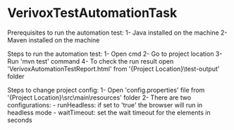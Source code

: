 # VerivoxTestAutomationTask

Prerequisites to run the automation test:
1- Java installed on the machine
2- Maven installed on the machine

Steps to run the automation test:
1- Open cmd 
2- Go to project location
3- Run 'mvn test' command
4- To check the run result open 'VerivoxAutomationTestReport.html' from '{Project Location}\test-output' folder

Steps to change project config:
1- Open 'config.properties' file from '{Project Location}\src\main\resources' folder
2- There are two configurations:
	- runHeadless: if set to 'true' the browser will run in headless mode
	- waitTimeout: set the wait timeout for the elements in seconds

